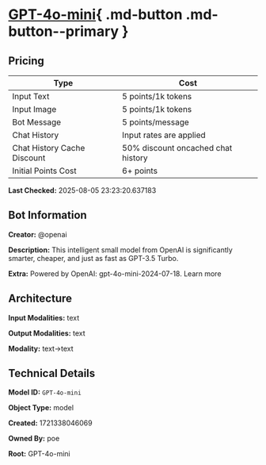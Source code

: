 # [GPT-4o-mini](https://poe.com/GPT-4o-mini){ .md-button .md-button--primary }

## Pricing

| Type | Cost |
|------|------|
| Input Text | 5 points/1k tokens |
| Input Image | 5 points/1k tokens |
| Bot Message | 5 points/message |
| Chat History | Input rates are applied |
| Chat History Cache Discount | 50% discount oncached chat history |
| Initial Points Cost | 6+ points |

**Last Checked:** 2025-08-05 23:23:20.637183


## Bot Information

**Creator:** @openai

**Description:** This intelligent small model from OpenAI is significantly smarter, cheaper, and just as fast as GPT-3.5 Turbo.

**Extra:** Powered by OpenAI: gpt-4o-mini-2024-07-18. Learn more


## Architecture

**Input Modalities:** text

**Output Modalities:** text

**Modality:** text->text


## Technical Details

**Model ID:** `GPT-4o-mini`

**Object Type:** model

**Created:** 1721338046069

**Owned By:** poe

**Root:** GPT-4o-mini
